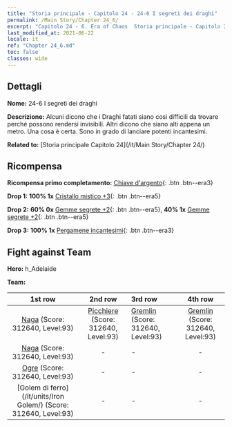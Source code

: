```yaml
---
title: "Storia principale - Capitolo 24 - 24-6 I segreti dei draghi"
permalink: /Main Story/Chapter 24_6/
excerpt: "Capitolo 24 - 6. Era of Chaos  Storia principale - Capitolo 24_6. 24-6 I segreti dei draghi"
last_modified_at: 2021-06-22
locale: it
ref: "Chapter 24_6.md"
toc: false
classes: wide
---
```


## Dettagli

 **Nome:** 24-6 I segreti dei draghi

 **Descrizione:** Alcuni dicono che i Draghi fatati siano così difficili da trovare perché possono rendersi invisibili. Altri dicono che siano alti appena un metro. Una cosa è certa. Sono in grado di lanciare potenti incantesimi.

 **Related to:** [Storia principale Capitolo 24](/it/Main Story/Chapter 24/)

## Ricompensa

 **Ricompensa primo completamento:** [Chiave d'argento](/ItemsIT/con_693/){: .btn .btn--era3}

 **Drop 1:** **100% 1x** [Cristallo mistico +3](/ItemsIT/mat_87/){: .btn .btn--era5}

 **Drop 2:** **60% 0x** [Gemme segrete +2](/ItemsIT/mat_79/){: .btn .btn--era5}, **40% 1x** [Gemme segrete +2](/ItemsIT/mat_79/){: .btn .btn--era5}

 **Drop 3:** **100% 1x** [Pergamene incantesimi](/ItemsIT/con_694/){: .btn .btn--era3}


## Fight against Team
 **Hero:** h_Adelaide

 **Team:**


  | 1st row | 2nd row | 3rd row | 4th row |
  |:----:|:----:|:----|:----:|
  | [Naga](/it/units/Naga/) (Score: 312640, Level:93)  | [Picchiere](/it/units/Pikeman/) (Score: 312640, Level:93)  | [Gremlin](/it/units/Gremlin/) (Score: 312640, Level:93)  | [Gremlin](/it/units/Gremlin/) (Score: 312640, Level:93)  |
  | [Naga](/it/units/Naga/) (Score: 312640, Level:93)  | - | - | - |
  | [Ogre](/it/units/Ogre/) (Score: 312640, Level:93)  | - | - | - |
  | [Golem di ferro](/it/units/Iron Golem/) (Score: 312640, Level:93)  | - | - | - |


